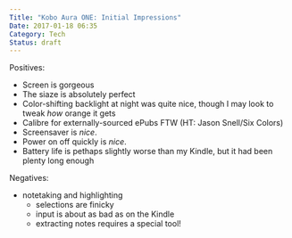 ```yaml
---
Title: "Kobo Aura ONE: Initial Impressions"
Date: 2017-01-18 06:35
Category: Tech
Status: draft
---
```


Positives:

- Screen is gorgeous
- The siaze is absolutely perfect
- Color-shifting backlight at night was quite nice, though I may look to tweak *how* orange it gets
- Calibre for externally-sourced ePubs FTW (HT: Jason Snell/Six Colors)
- Screensaver is *nice*.
- Power on off quickly is *nice*.
- Battery life is pethaps slightly worse than my Kindle, but it had been plenty long enough

Negatives:

- notetaking and highlighting
	- selections are finicky
	- input is about as bad as on the Kindle
	- extracting notes requires a special tool!
